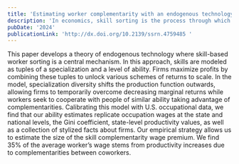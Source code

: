 ```yaml
---
title: 'Estimating worker complementarity with an endogenous technology model'
description: 'In economics, skill sorting is the process through which human capital finds its way to where it is demanded. Studies on this topic usually skip the sorting process and focus on an ideal equilibrium outcome. This paper develops a new theory of skills and how they endogenously shape the technology of firms. We formalise this theory in a computational model that allow us to estimate new measures of productivity, for example, what we call the complementarity wage premium.'
pubDate: '2024'
publicationLink: 'http://dx.doi.org/10.2139/ssrn.4759485 '
---
```


This paper develops a theory of endogenous technology where skill-based worker sorting is a central mechanism. In this approach, skills are modeled as tuples of a specialization and a level of ability. Firms maximize profits by combining these tuples to unlock various schemes of returns to scale. In the model, specialization diversity shifts the production function outwards, allowing firms to temporarily overcome decreasing marginal returns while workers seek to cooperate with people of similar ability taking advantage of complementarities. Calibrating this model with U.S. occupational data, we find that our ability estimates replicate occupation wages at the state and national levels, the Gini coefficient, state-level productivity values, as well as a collection of stylized facts about firms. Our empirical strategy allows us to estimate the size of the skill complementarity wage premium. We find 35% of the average worker’s wage stems from productivity increases due to complementarities between coworkers.